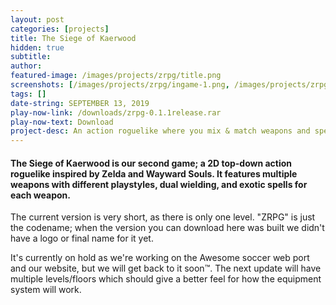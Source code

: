 ```yaml
---
layout: post
categories: [projects]
title: The Siege of Kaerwood
hidden: true
subtitle:
author:
featured-image: /images/projects/zrpg/title.png
screenshots: [/images/projects/zrpg/ingame-1.png, /images/projects/zrpg/ingame-2.png, /images/projects/zrpg/ingame-3.png]
tags: []
date-string: SEPTEMBER 13, 2019
play-now-link: /downloads/zrpg-0.1.1release.rar
play-now-text: Download
project-desc: An action roguelike where you mix & match weapons and spells to venture into an abandoned, monster-infested fort.
---
```


#### The Siege of Kaerwood is our second game; a 2D top-down action roguelike inspired by Zelda and Wayward Souls. It features multiple weapons with different playstyles, dual wielding, and exotic spells for each weapon.

The current version is very short, as there is only one level. "ZRPG" is just the codename; when the version you can download here was built we didn't have a logo or final name for it yet.

It's currently on hold as we're working on the Awesome soccer web port and our website, but we will get back to it soon™. The next update will have multiple levels/floors which should give a better feel for how the equipment system will work.